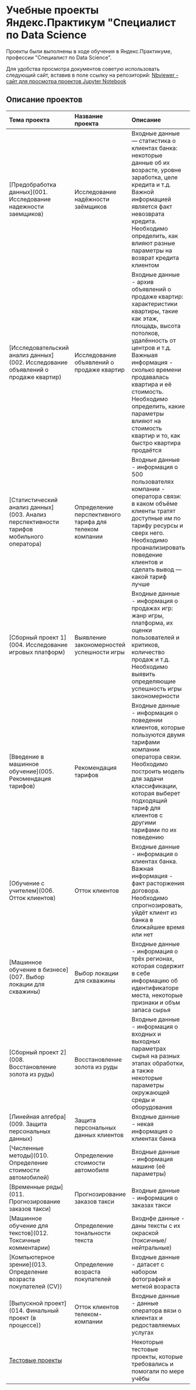 # Учебные проекты Яндекс.Практикум "Специалист по Data Science
Проекты были выполнены в ходе обучения в Яндекс.Практикуме, профессии "Специалист по Data Science".

Для удобства просмотра документов советую использовать следующий сайт, вставив в поле ссылку на репозиторий: [Nbviewer - сайт для просмотра проектов Jupyter Notebook ](https://nbviewer.jupyter.org)

## Описание проектов
| Тема проекта | Название проекта | Описание | Используемые библиотеки | 
| :---------------------- | :---------------------- | :---------------------- | :---------------------- |
| [Предобработка данных](001. Исследование надежности заемщиков) | Исследование надёжности заёмщиков | Входные данные — статистика о клиентах банка: некоторые данные об их возрасте, уровне заработка, целе кредита и т.д. Важной информацией является факт невозврата кредита. Необходимо определить, как влияют разные параметры на возврат кредита клиентом  | `pandas` `Mystem` `Counter`  |
| [Исследовательский анализ данных](002. Исследование объявлений о продаже квартир) | Исследование объявлений о продаже квартир | Входные данные - архив объявлений о продаже квартир: характеристики квартиры, такие как этаж, площадь, высота потолков, удалённость от центров и т.д. Важныая информация - сколько времени продавалась квартира и её стоимость. Необходимо определить, какие параметры влияют на стоимость квартир и то, как быстро квартира продаётся | `pandas` `numpy` `matplotlib` `seaborn` |
| [Статистический анализ данных](003. Анализ перспективности тарифов мобильного оператора) | Определение перспективного тарифа для телеком компании | Входные данные - информация о 500 пользователях компании - оператора связи: в каком объёме клиенты тратят доступные им по тарифу ресурсы и сверх него. Необходимо проанализировать поведение клиентов и сделать вывод — какой тариф лучше | `pandas` `numpy` `scipy` `plotly` |
| [Сборный проект 1](004. Исследование игровых платформ) | Выявление закономерностей успешности игры | Входные данные - информация о продажах игр: жанр игры, платформа, их оценки пользователей и критиков, количество продаж и т.д. Необходимо выявить определяющие успешность игры закономерности | `pandas` `numpy` `scipy` `plotly` `matplotlib` `seaborn` |
| [Введение в машинное обучение](005. Рекомендация тарифов) | Рекомендация тарифов | Входные данные - информация о поведении клиентов, которые пользуются двумя тарифами компании оператора связи. Необходимо построить модель для задачи классификации, которая выберет подходящий тариф для клиентов с другими тарифами по их поведению | `pandas` `sklearn`  `plotly` `time` |
| [Обучение с учителем](006. Отток клиентов) | Отток клиентов | Входные данные - информация о клиентах банка. Важная информация - факт расторжения договора. Необходимо спрогнозировать, уйдёт клиент из банка в ближайшее время или нет | `pandas` `numpy` `sklearn` `seaborn` `plotly` `time` |
| [Машинное обучение в бизнесе](007. Выбор локации для скважины) | Выбор локации для скважины | Входные данные - информация о трёх регионах, которая содержит в себе информацию об идентификаторе места, некоторые признаки и объм запаса сырья | `pandas` `numpy` `sklearn` `seaborn` |
| [Сборный проект 2](008. Восстановление золота из руды) | Восстановление золота из руды | Входные данные - информация о входных и выходных параметрах сырья на разных этапах обработки, а также некоторые параметры окружающей среды и оборудования | `pandas` `numpy` `sklearn` `seaborn` |
| [Линейная алгебра](009. Защита персональных данных) | Защита персональных данных клиентов | Входные данные - некая информация о клиентах банка | `pandas` `numpy` `sklearn` `seaborn` |
| [Численные методы](010. Определение стоимости автомобилей) | Определение стоимости автомобиля | Входные данные - информация машине (её параметры)  | `pandas` `numpy` `sklearn` `seaborn` `catboost` `lgbm` `time` |
| [Временные ряды](011. Прогнозирование заказов такси) | Прогнозирование заказов такси | Входные данные - информация о заказах такси | `pandas` `numpy` `sklearn` `seaborn` `lgbm` `time` `statsmodels` |
| [Машинное обучение для текстов](012. Токсичные комментарии) | Определение тональности текста | Входнфе данные - даны тексты с их окраской (токсичные/нейтральные) | `pandas` `numpy` `sklearn` `nltk` `tqdm` |
| [Компьютерное зрение](013. Определение возраста покупателей (CV)) | Определение возраста покупателей | Входные данные - датасет с набором фотографий и меткой возраста | `pandas` `seaborn` `tensorflow` |
| [Выпускной проект](014. Финальный проект (в процессе)) | Отток клиентов телеком-компании | Входные данные - данные оператора вязи о клиентах и редоставляемых услугах | `pandas` `numpy` `seaborn` `sklearn` `xgboost` `catboost` `lgbm` |
| [Тестовые проекты](tests) |  | Некоторые тестовые проекты, которые требовались и помогали по мере учёбы |  |